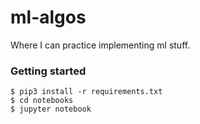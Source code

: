 # ml-algos

Where I can practice implementing ml stuff.

### Getting started

```
$ pip3 install -r requirements.txt
$ cd notebooks
$ jupyter notebook
```
